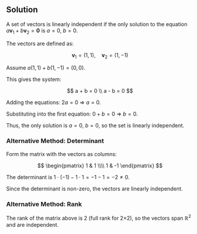 <!-- 1. Show that the set {(1,1),(1,−1)} is linearly independent in R2. -->

## Solution

A set of vectors is linearly independent if the only solution to the equation $a \mathbf{v}_1 + b \mathbf{v}_2 = \mathbf{0}$ is $a = 0$, $b = 0$.

The vectors are defined as:

$$
\mathbf{v}_1 = (1, 1), \quad \mathbf{v}_2 = (1, -1)
$$

Assume $a(1, 1) + b(1, -1) = (0, 0)$.

This gives the system:

$$
a + b = 0 \\
a - b = 0
$$

Adding the equations: $2a = 0$ ⇒ $a = 0$.

Substituting into the first equation: $0 + b = 0$ ⇒ $b = 0$.

Thus, the only solution is $a = 0$, $b = 0$, so the set is linearly independent.

### Alternative Method: Determinant

Form the matrix with the vectors as columns:

$$
\begin{pmatrix}
1 & 1 \\\\
1 & -1
\end{pmatrix}
$$

The determinant is $1 \cdot (-1) - 1 \cdot 1 = -1 - 1 = -2 \neq 0$.

Since the determinant is non-zero, the vectors are linearly independent.

### Alternative Method: Rank

The rank of the matrix above is 2 (full rank for 2×2), so the vectors span $\mathbb{R}^2$ and are independent.
